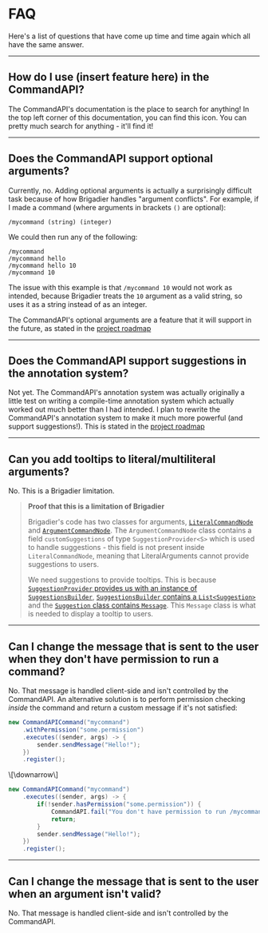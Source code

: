 # FAQ

Here's a list of questions that have come up time and time again which all have the same answer.

-----

## How do I use (insert feature here) in the CommandAPI?

The CommandAPI's documentation is the place to search for anything! In the top left corner of this documentation, you can find this <i class="fas fa-search"></i> icon. You can pretty much search for anything - it'll find it!

-----

## Does the CommandAPI support optional arguments?

Currently, no. Adding optional arguments is actually a surprisingly difficult task because of how Brigadier handles "argument conflicts". For example, if I made a command (where arguments in brackets `()` are optional):

```mccmd
/mycommand (string) (integer)
```

We could then run any of the following:

```mccmd
/mycommand
/mycommand hello
/mycommand hello 10
/mycommand 10
```

The issue with this example is that `/mycommand 10` would not work as intended, because Brigadier treats the `10` argument as a valid string, so uses it as a string instead of as an integer.

The CommandAPI's optional arguments are a feature that it will support in the future, as stated in the [project roadmap](https://github.com/JorelAli/CommandAPI#future-project-plans--timeline)

-----

## Does the CommandAPI support suggestions in the annotation system?

Not yet. The CommandAPI's annotation system was actually originally a little test on writing a compile-time annotation system which actually worked out much better than I had intended. I plan to rewrite the CommandAPI's annotation system to make it much more powerful (and support suggestions!). This is stated in the [project roadmap](https://github.com/JorelAli/CommandAPI#future-project-plans--timeline)

-----

## Can you add tooltips to literal/multiliteral arguments?

No. This is a Brigadier limitation.

> **Proof that this is a limitation of Brigadier**
>
> Brigadier's code has two classes for arguments, [`LiteralCommandNode`](https://github.com/Mojang/brigadier/blob/master/src/main/java/com/mojang/brigadier/tree/LiteralCommandNode.java) and [`ArgumentCommandNode`](https://github.com/Mojang/brigadier/blob/master/src/main/java/com/mojang/brigadier/tree/ArgumentCommandNode.java). The `ArgumentCommandNode` class contains a field `customSuggestions` of type `SuggestionProvider<S>` which is used to handle suggestions - this field is not present inside `LiteralCommandNode`, meaning that LiteralArguments cannot provide suggestions to users.
>
> We need suggestions to provide tooltips. This is because [`SuggestionProvider` provides us with an instance of `SuggestionsBuilder`](https://github.com/Mojang/brigadier/blob/master/src/main/java/com/mojang/brigadier/suggestion/SuggestionProvider.java#L13), [`SuggestionsBuilder` contains a `List<Suggestion>`](https://github.com/Mojang/brigadier/blob/cf754c4ef654160dca946889c11941634c5db3d5/src/main/java/com/mojang/brigadier/suggestion/SuggestionsBuilder.java#L20) and the [`Suggestion` class contains `Message`](https://github.com/Mojang/brigadier/blob/cf754c4ef654160dca946889c11941634c5db3d5/src/main/java/com/mojang/brigadier/suggestion/Suggestion.java#L14). This `Message` class is what is needed to display a tooltip to users.

-----

## Can I change the message that is sent to the user when they don't have permission to run a command?

No. That message is handled client-side and isn't controlled by the CommandAPI. An alternative solution is to perform permission checking _inside_ the command and return a custom message if it's not satisfied:

```java
new CommandAPICommand("mycommand")
    .withPermission("some.permission")
    .executes((sender, args) -> {
        sender.sendMessage("Hello!");
    })
    .register();
```

\\[\downarrow\\]

```java
new CommandAPICommand("mycommand")
    .executes((sender, args) -> {
        if(!sender.hasPermission("some.permission")) {
            CommandAPI.fail("You don't have permission to run /mycommand!");
            return;
        }
        sender.sendMessage("Hello!");
    })
    .register();
```

-----

## Can I change the message that is sent to the user when an argument isn't valid?

No. That message is handled client-side and isn't controlled by the CommandAPI.